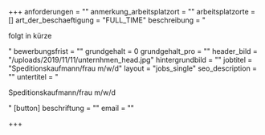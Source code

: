 +++
anforderungen = ""
anmerkung_arbeitsplatzort = ""
arbeitsplatzorte = []
art_der_beschaeftigung = "FULL_TIME"
beschreibung = "<p>folgt in kürze</p>"
bewerbungsfrist = ""
grundgehalt = 0
grundgehalt_pro = ""
header_bild = "/uploads/2019/11/11/unternhmen_head.jpg"
hintergrundbild = ""
jobtitel = "Speditionskaufmann/frau m/w/d"
layout = "jobs_single"
seo_description = ""
untertitel = "<p>Speditionskaufmann/frau m/w/d</p>"
[button]
beschriftung = ""
email = ""

+++
